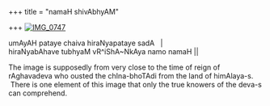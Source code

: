 +++
title = "namaH shivAbhyAM"

+++
[![IMG\_0747](https://i0.wp.com/farm5.static.flickr.com/4072/4276187944_f1d9169b41.jpg)](http://www.flickr.com/photos/24766652@N05/4276187944/ "IMG_0747 by somasushma, on Flickr")

umAyAH pataye chaiva hiraNyapataye sadA   |  
hiraNyabAhave tubhyaM vR^iShA\~NkAya namo namaH ||

The image is supposedly from very close to the time of reign of
rAghavadeva who ousted the chIna-bhoTAdi from the land of himAlaya-s.
 There is one element of this image that only the true knowers of the
deva-s can comprehend.
